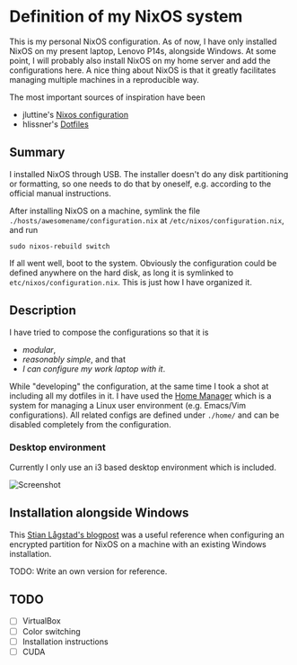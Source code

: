 # Definition of my NixOS system

This is my personal NixOS configuration. As of now, I have only installed NixOS
on my present laptop, Lenovo P14s, alongside Windows. At some point, I will
probably also install NixOS on my home server and add the configurations here. A
nice thing about NixOS is that it greatly facilitates managing multiple machines
in a reproducible way.

The most important sources of inspiration have been

- jluttine's [Nixos configuration](https://github.com/jluttine/nixos-configuration "Link to GitHub repo") 
- hlissner's [Dotfiles](https://github.com/hlissner/dotfiles "Link to GitHub repo") 

## Summary

I installed NixOS through USB. The installer doesn't do any disk partitioning or formatting, so one needs to do that by oneself, e.g. according to the official manual instructions.

After installing NixOS on a machine, symlink the file
`./hosts/awesomename/configuration.nix` at `/etc/nixos/configuration.nix`, and run 

``` shell
sudo nixos-rebuild switch
```

If all went well, boot to the system. Obviously the configuration could be
defined anywhere on the hard disk, as long it is symlinked to
`etc/nixos/configuration.nix`. This is just how I have organized it.

## Description

I have tried to compose the configurations so that it is 

- _modular_, 
- _reasonably
simple_, and that 
- _I can configure my work laptop with it_.

While "developing" the configuration, at the same time I took a shot at
including all my dotfiles in it. I have used the [Home
Manager](https://github.com/nix-community/home-manager "Link to Home Manager
GitHub project") which is a system for managing a Linux user environment (e.g.
Emacs/Vim configurations). All related configs are defined under `./home/` and
can be disabled completely from the configuration.

### Desktop environment

Currently I only use an i3 based desktop environment which is included.

![Screenshot](https://raw.githubusercontent.com/malmgrek/nixos-configuration/master/resources/screenshot.png)

## Installation alongside Windows

This [Stian Lågstad's
blogpost](https://stianlagstad.no/2020/09/dual-booting-nixos-and-windows-10-a-step-by-step-guide/
"Link to blog") was a useful reference when configuring an encrypted partition
for NixOS on a machine with an existing Windows installation.

TODO: Write an own version for reference.

## TODO
- [ ] VirtualBox
- [ ] Color switching
- [ ] Installation instructions
- [ ] CUDA

